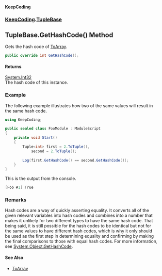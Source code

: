 #### [KeepCoding](index.md 'index')
### [KeepCoding](KeepCoding.md 'KeepCoding').[TupleBase](KeepCoding_TupleBase.md 'KeepCoding.TupleBase')
## TupleBase.GetHashCode() Method
Gets the hash code of [ToArray](KeepCoding_TupleBase_ToArray.md 'KeepCoding.TupleBase.ToArray').  
```csharp
public override int GetHashCode();
```
#### Returns
[System.Int32](https://docs.microsoft.com/en-us/dotnet/api/System.Int32 'System.Int32')  
The hash code of this instance.
### Example
The following example illustrates how two of the same values will result in the same hash code.  
```csharp
using KeepCoding;  
  
public sealed class FooModule : ModuleScript  
{  
    private void Start()  
    {  
        Tuple<int> first = 2.ToTuple(),  
            second = 2.ToTuple();  
              
        Log(first.GetHashCode() == second.GetHashCode());  
    }  
}  
```
  
This is the output from the console.  
```csharp
[Foo #1] True  
```
### Remarks
Hash codes are a way of quickly asserting equality. It converts all of the given relevant variables into hash codes and combines into a number that makes it unlikely for two different types to have the same hash code. That being said, it is still possible for the hash codes to be identical but not for the same values to have different hash codes, which is why it only should be used as the first step in determining equality and confirming by making the final comparisons to those with equal hash codes. For more information, see [System.Object.GetHashCode](https://docs.microsoft.com/en-us/dotnet/api/System.Object.GetHashCode 'System.Object.GetHashCode').  
#### See Also
- [ToArray](KeepCoding_TupleBase_ToArray.md 'KeepCoding.TupleBase.ToArray')
